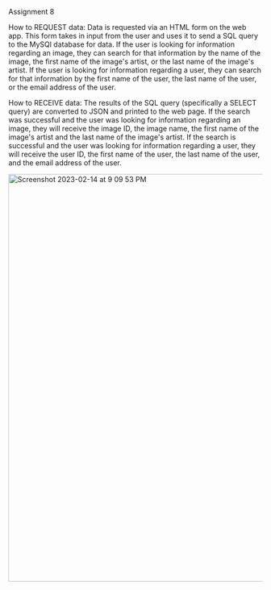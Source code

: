 Assignment 8

How to REQUEST data: Data is requested via an HTML form on the web app. This form takes in input from the user and uses it to send a SQL query to the MySQl database for data. If the user is looking for information regarding an image, they can search for that information by the name of the image, the first name of the image's artist, or the last name of the image's artist. If the user is looking for information regarding a user, they can search for that information by the first name of the user, the last name of the user, or the email address of the user.

How to RECEIVE data: The results of the SQL query (specifically a SELECT query) are converted to JSON and printed to the web page. If the search was successful and the user was looking for information regarding an image, they will receive the image ID, the image name, the first name of the image's artist and the last name of the image's artist. If the search is successful and the user was looking for information regarding a user, they will receive the user ID, the first name of the user, the last name of the user, and the email address of the user.

<img width="809" alt="Screenshot 2023-02-14 at 9 09 53 PM" src="https://user-images.githubusercontent.com/97123932/218916735-bef8b1ed-7636-4e89-aa72-85e80929ce07.png">
